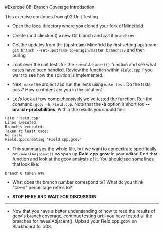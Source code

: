 #Exercise 08: Branch Coverage Introduction

This exercise continues from q02 Unit Testing
* Open the local directory where you cloned your fork of [Minefield](https://github.com/ChicoState/minefield).

* Create (and checkout) a new Git branch and call it `branchcov`

* Get the updates from the (upstream) Minefield by first setting upstream: `git branch --set-upstream-to=origin/master branchcov` and then pulling

* Look over the unit tests for the `revealAdjacent()` function and see what cases have been handled. Review the function within `Field.cpp` if you want to see how the solution is implemented.

* Next, `make` the project and run the tests using `make test`. Do the tests pass? How confident are you in the solution?

* Let's look at how comprehensively we've tested the function. Run the command: `gcov -b Field.cpp`. Note that the **-b** option is short for: **--branch-probabilities**. Within the results you should find:

```
File 'Field.cpp'
Lines executed: 
Branches executed:
Taken at least once:
No calls
Field.cpp:creating 'Field.cpp.gcov'
```

* This summarizes the whole file, but we want to concentrate specifically on `revealAdjacent()` so open up **Field.cpp.gcov** in your editor. Find that function and look at the gcov analysis of it. You should see some lines that look like:

```
branch 0 taken 99%
```

* What does the branch number correspond to? What do you think "taken" percentage refers to?

* **STOP HERE AND WAIT FOR DISCUSSION**

- - -

* Now that you have a better understanding of how to read the results of gcov's branch coverage, continue testing until you have tested all the branches for revealAdjacent(). Upload your Field.cpp.gcov on Blackboard for x08.
